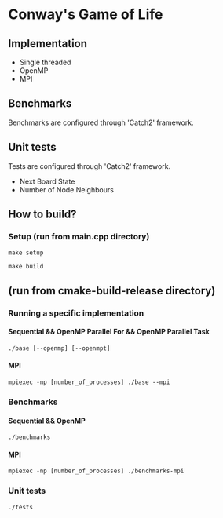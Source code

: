 # Conway's Game of Life

## Implementation
- Single threaded
- OpenMP
- MPI

## Benchmarks
Benchmarks are configured through 'Catch2' framework.

## Unit tests
Tests are configured through 'Catch2' framework.
- Next Board State
- Number of Node Neighbours

## How to build? 

### Setup (run from main.cpp directory)
```shell
make setup
```

```shell
make build
```

## (run from cmake-build-release directory)
### Running a specific implementation 

#### Sequential && OpenMP Parallel For && OpenMP Parallel Task
```shell
./base [--openmp] [--openmpt]
```

#### MPI
```shell
mpiexec -np [number_of_processes] ./base --mpi
```

### Benchmarks 
#### Sequential && OpenMP
```shell
./benchmarks
```

#### MPI
```shell
mpiexec -np [number_of_processes] ./benchmarks-mpi
```

### Unit tests
```shell
./tests
```
